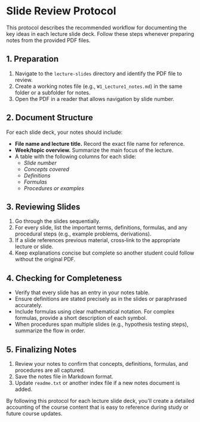 # Slide Review Protocol

This protocol describes the recommended workflow for documenting the key ideas in each lecture slide deck. Follow these steps whenever preparing notes from the provided PDF files.

## 1. Preparation
1. Navigate to the `lecture-slides` directory and identify the PDF file to review.
2. Create a working notes file (e.g., `W1_Lecture1_notes.md`) in the same folder or a subfolder for notes.
3. Open the PDF in a reader that allows navigation by slide number.

## 2. Document Structure
For each slide deck, your notes should include:
- **File name and lecture title.** Record the exact file name for reference.
- **Week/topic overview.** Summarize the main focus of the lecture.
- A table with the following columns for each slide:
  - *Slide number*
  - *Concepts covered*
  - *Definitions*
  - *Formulas*
  - *Procedures or examples*

## 3. Reviewing Slides
1. Go through the slides sequentially.
2. For every slide, list the important terms, definitions, formulas, and any procedural steps (e.g., example problems, derivations).
3. If a slide references previous material, cross‑link to the appropriate lecture or slide.
4. Keep explanations concise but complete so another student could follow without the original PDF.

## 4. Checking for Completeness
- Verify that every slide has an entry in your notes table.
- Ensure definitions are stated precisely as in the slides or paraphrased accurately.
- Include formulas using clear mathematical notation. For complex formulas, provide a short description of each symbol.
- When procedures span multiple slides (e.g., hypothesis testing steps), summarize the flow in order.

## 5. Finalizing Notes
1. Review your notes to confirm that concepts, definitions, formulas, and procedures are all captured.
2. Save the notes file in Markdown format.
3. Update `readme.txt` or another index file if a new notes document is added.

By following this protocol for each lecture slide deck, you'll create a detailed accounting of the course content that is easy to reference during study or future course updates.
